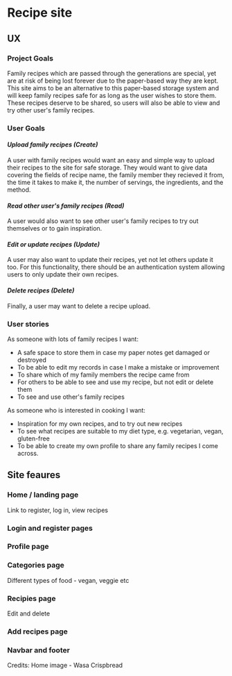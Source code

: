 # Recipe site

## UX
### Project Goals
Family recipes which are passed through the generations are special, yet are at risk of being lost forever due to the paper-based way they are kept. This site aims to be an alternative to this paper-based storage system and will keep family recipes safe for as long as the user wishes to store them. These recipes deserve to be shared, so users will also be able to view and try other user's family recipes. 

### User Goals
#### _Upload family recipes (Create)_
A user with family recipes would want an easy and simple way to upload their recipes to the site for safe storage. They would want to give data covering the fields of recipe name, the family member they recieved it from, the time it takes to make it, the number of servings, the ingredients, and the method. 

#### _Read other user's family recipes (Read)_
A user would also want to see other user's family recipes to try out themselves or to gain inspiration. 

#### _Edit or update recipes (Update)_
A user may also want to update their recipes, yet not let others update it too. For this functionality, there should be an authentication system allowing users to only update their own recipes. 

#### _Delete recipes (Delete)_
Finally, a user may want to delete a recipe upload. 

### User stories
As someone with lots of family recipes I want:
* A safe space to store them in case my paper notes get damaged or destroyed
* To be able to edit my records in case I make a mistake or improvement
* To share which of my family members the recipe came from
* For others to be able to see and use my recipe, but not edit or delete them
* To see and use other's family recipes

As someone who is interested in cooking I want:
* Inspiration for my own recipes, and to try out new recipes
* To see what recipes are suitable to my diet type, e.g. vegetarian, vegan, gluten-free
* To be able to create my own profile to share any family recipes I come across.

## Site feaures
### Home / landing page
Link to register, log in, view recipes
### Login and register pages
### Profile page
### Categories page
Different types of food - vegan, veggie etc
### Recipies page
Edit and delete
### Add recipes page
### Navbar and footer

Credits: Home image - Wasa Crispbread

